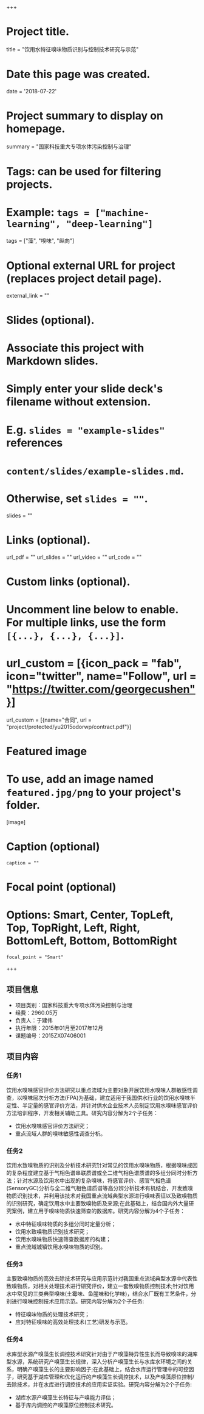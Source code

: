 +++
# Project title.
title = "饮用水特征嗅味物质识别与控制技术研究与示范"

# Date this page was created.
date = '2018-07-22'

# Project summary to display on homepage.
summary = "国家科技重大专项水体污染控制与治理"

# Tags: can be used for filtering projects.
# Example: `tags = ["machine-learning", "deep-learning"]`
tags = ["藻", "嗅味", "纵向"]

# Optional external URL for project (replaces project detail page).
external_link = ""

# Slides (optional).
#   Associate this project with Markdown slides.
#   Simply enter your slide deck's filename without extension.
#   E.g. `slides = "example-slides"` references 
#   `content/slides/example-slides.md`.
#   Otherwise, set `slides = ""`.
slides = ""

# Links (optional).
url_pdf = ""
url_slides = ""
url_video = ""
url_code = ""

# Custom links (optional).
#   Uncomment line below to enable. For multiple links, use the form `[{...}, {...}, {...}]`.
# url_custom = [{icon_pack = "fab", icon="twitter", name="Follow", url = "https://twitter.com/georgecushen"}]
url_custom = [{name="合同", url = "project/protected/yu2015odorwp/contract.pdf"}]

# Featured image
# To use, add an image named `featured.jpg/png` to your project's folder. 
[image]
  # Caption (optional)
    caption = ""
  
  # Focal point (optional)
  # Options: Smart, Center, TopLeft, Top, TopRight, Left, Right, BottomLeft, Bottom, BottomRight
    focal_point = "Smart"

+++

## 项目信息

- 项目类别：国家科技重大专项水体污染控制与治理
- 经费：2960.05万
- 负责人：于建伟
- 执行年限：2015年01月至2017年12月
- 课题编号：2015ZX07406001

## 项目内容

### 任务1 

饮用水嗅味感官评价方法研究以重点流域为主要对象开展饮用水嗅味人群敏感性调查，以嗅味层次分析方法(FPA)为基础，建立适用于我国供水行业的饮用水嗅味半定性、半定量的感官评价方法，并针对供水企业技术人员制定饮用水嗅味感官评价方法培训程序，开发相关辅助工具。研究内容分解为2个子任务：
- 饮用水嗅味感官评价方法研究；
- 重点流域人群的嗅味敏感性调查分析。

### 任务2

饮用水致嗅物质的识别及分析技术研究针对常见的饮用水嗅味物质，根据嗅味成因的复杂程度建立基于气相色谱串联质谱或全二维气相色谱质谱的多组分同时分析方法；针对水源及饮用水中出现的复杂嗅味，将感官评价、感官气相色谱(SensoryGC)分析与全二维气相色谱质谱等高分辨分析技术有机结合，开发致嗅物质识别技术，并利用该技术对我国重点流域典型水源进行嗅味表征以及致嗅物质的识别研究，确定饮用水中主要致嗅物质及来源;在此基础上，结合国内外大量研究案例，建立用于嗅味物质快速筛查的数据库。研究内容分解为4个子任务：
- 水中特征嗅味物质的多组分同时定量分析；
- 饮用水致嗅物质识别技术研究；
- 饮用水嗅味物质快速筛查数据库的构建；
- 重点流域城镇饮用水嗅味物质的识别。

### 任务3

主要致嗅物质的高效去除技术研究与应用示范针对我国重点流域典型水源中代表性致嗅物质，对相关处理技术进行研究评价，建立一套致嗅物质控制技术;针对饮用水中常见的三类典型嗅味(土霉味、鱼腥味和化学味)，结合水厂既有工艺条件，分别进行嗅味控制技术应用示范。研究内容分解为2个子任务:
- 特征嗅味物质的处理技术研究；
- 应对特征嗅味的高效处理技术(工艺)研发与示范。

### 任务4

水库型水源产嗅藻生长调控技术研究针对由于产嗅藻特异性生长而导致嗅味的湖库型水源，系统研究产嗅藻生长规律，深入分析产嗅藻生长与水库水环境之间的关系，明确产嗅藻生长的主要影响因子;在此基础上，结合水库运行管理中的可控因子，研究基于湖库管理和优化运行的产嗅藻生长调控技术，以及产嗅藻原位控制/去除技术，并在水库进行调控技术的应用实证实验。研究内容分解为2个子任务:
- 湖库水源产嗅藻生长特征与产嗅能力评估；
- 基于库内调控的产嗅藻原位控制技术研究。
